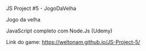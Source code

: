 JS Project #5 - JogoDaVelha

 Jogo da velha

JavaScript completo com Node.Js (Udemy)

Link do game:
https://weltonam.github.io/JS-Project-5/
